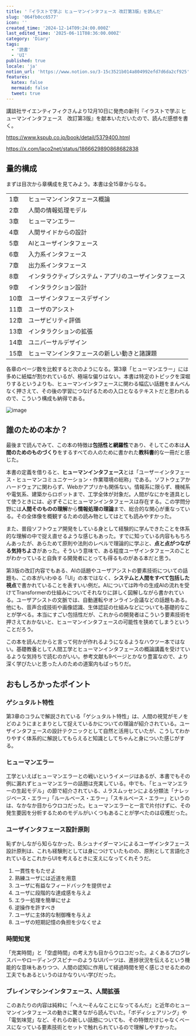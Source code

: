 ```yaml
---
title: '『イラストで学ぶ ヒューマンインタフェース 改訂第3版』を読んだ'
slug: '064fb0cc6577'
icon: ''
created_time: '2024-12-14T09:24:00.000Z'
last_edited_time: '2025-06-11T08:36:00.000Z'
category: 'Diary'
tags:
  - '読書'
  - 'UI'
published: true
locale: 'ja'
notion_url: 'https://www.notion.so/3-15c3521b014a804992efd7d6da2cf925'
features:
  katex: false
  mermaid: false
  tweet: true
---
```


講談社サイエンティフィクさんより12月10日に発売の新刊『イラストで学ぶ ヒューマンインタフェース　改訂第3版』を献本いただいたので、読んだ感想を書く。

https://www.kspub.co.jp/book/detail/5379400.html

https://x.com/laco2net/status/1866629890868682838

## 量的構成

まずは目次から章構成を見てみよう。本書は全15章からなる。

|      |                                                        |
| ---- | ------------------------------------------------------ |
| 1章  | ヒューマンインタフェース概論                           |
| 2章  | 人間の情報処理モデル                                   |
| 3章  | ヒューマンエラー                                       |
| 4章  | 人間サイドからの設計                                   |
| 5章  | AIとユーザインタフェース                               |
| 6章  | 入力系インタフェース                                   |
| 7章  | 出力系インタフェース                                   |
| 8章  | インタラクティブシステム・アプリのユーザインタフェース |
| 9章  | インタラクション設計                                   |
| 10章 | ユーザインタフェースデザイン                           |
| 11章 | ユーザのアシスト                                       |
| 12章 | ユーザビリティ評価                                     |
| 13章 | インタラクションの拡張                                 |
| 14章 | ユニバーサルデザイン                                   |
| 15章 | ヒューマンインタフェースの新しい動きと諸課題           |

各章のページ数を比較すると次のようになる。第3章「ヒューマンエラー」には多めに紙幅が割かれているが、極端な偏りはない。本書は特定のトピックを深堀りするというよりも、ヒューマンインタフェースに関わる幅広い話題をまんべんなく押さえて、その後の学習につなげるための入口となるテキストだと思われるので、こういう構成も納得である。

![image](/images/064fb0cc6577/%E9%87%8F%E7%9A%84%E6%A7%8B%E6%88%90%EF%BC%88%E7%AB%A0%EF%BC%89_%281%29.png)

## 誰のための本か？

最後まで読んでみて、この本の特徴は**包括性と網羅性**であり、そしてこの本は**人間のためのものづくり**をするすべての人のために書かれた**教科書**的な一冊だと感じた。

本書の定義を借りると、**ヒューマンインタフェース**とは「ユーザーインタフェース・ヒューマンコミュニケーション・作業環境の総称」である。ソフトウェアかハードウェアに関わらず、Webかアプリかも関係ない。情報系に限らず、機械系や電気系、建築からロボットまで、工学全体が対象だ。人間がなにかを道具として使うときには、必ずそこにヒューマンインタフェースは存在する。この学問分野には**人間そのものの理解**から**情報処理の理論**まで、総合的な関心が重なっている。その全体像を概観するための読み物としてはとても読みやすかった。

また、普段ソフトウェア開発をしている身として経験的に学んできたことを体系的な理解の中で捉え直せるような感じもあった。すでに知っている内容ももちろんあったが、あらためて原則や法則のレベルで理論的に学ぶと、**点と点がつながる気持ちよさ**があった。そういう意味で、ある程度ユーザインタフェースのことがわかっていると自負する開発者にとっても得るものがある本だと思う。

第3版の改訂内容でもある、AIの話題やユーザアシストの要素技術についての話題も、この本がいわゆる「UI」の本ではなく、**システムと人間をすべて包括した視点**で書かれていることを表すいい例だ。AIについては昨今の生成AIの流れを受けてTransformerの仕組みについてそれなりに詳しく図解しながら書かれている。ユーザアシストの文脈では、自動運転やオンライン会議などの話題もある。他にも、音声合成技術や画像認識、生体認証の仕組みなどについても基礎的なことが学べる。本当にすごい包括性だが、これからの開発者はこういう要素技術を押さえておかないと、ヒューマンインタフェースの可能性を狭めてしまうということだろう。

この本を読んだからと言って何かが作れるようになるようなハウツー本ではない。基礎教養として人間工学とヒューマンインタフェースの概論講義を受けているような気持ちで読むのがいい。参考文献も9ページとかなり豊富なので、より深く学びたいと思った人のための道案内もばっちりだ。

## おもしろかったポイント

### ゲシュタルト特性

第3章のコラムで解説されている「ゲシュタルト特性」は、人間の視覚がモノをどのようにまとまりとして捉えているかについての理論が紹介されている。ユーザインタフェースの設計テクニックとして自然と活用していたが、こうしてわかりやすく体系的に解説してもらえると知識としてちゃんと身についた感じがする。

### ヒューマンエラー

工学といえばヒューマンエラーとの戦いというイメージはあるが、本書でもその例に漏れずヒューマンエラーの話題は充実している。中でも、「ヒューマンエラーの生起モデル」の節で紹介されている、J.ラスムッセンによる分類法「ナレッジベース・エラー」「ルールベース・エラー」「スキルベース・エラー」というのは、なかなか目からウロコだった。ヒューマンエラーと一言で片付けずに、その発生要因を分析するためのモデルがいくつもあることが学べたのは収穫だった。

### ユーザインタフェース設計原則

恥ずかしながら知らなかった、B.シュナイダーマンによるユーザインタフェース設計原則は、これも経験則としては身につけていたものの、原則として言語化されているとこれからUIを考えるときに支えになってくれそうだ。

1. 一貫性をもたせよ
2. 熟練ユーザには近道を用意
3. ユーザに有益なフィードバックを提供せよ
4. ユーザに段階的な達成感を与えよ
5. エラー処理を簡単にせよ
6. 逆操作を許すべき
7. ユーザに主体的な制御権を与えよ
8. ユーザの短期記憶の負担を少なくせよ

### 時間知覚

「充実時間」と「空虚時間」の考え方も目からウロコだった。よくあるプログレスバーやローディングスピナーのようなUIパーツは、進捗状況を伝えるという機能的な意味もありつつ、人間の認知に作用して経過時間を短く感じさせるための工夫でもあるというのはかなりいい学びだった。

### ブレインマシンインタフェース、人間拡張

このあたりの内容は純粋に「へえ〜そんなことになってるんだ」と近年のヒューマンインタフェースの動きに驚きながら読んでいた。「ボディシェアリング」や「電気味覚」など、それらの新しい話題についても、その特徴だけじゃなくベースになっている要素技術とセットで触れられているので理解しやすかった。
